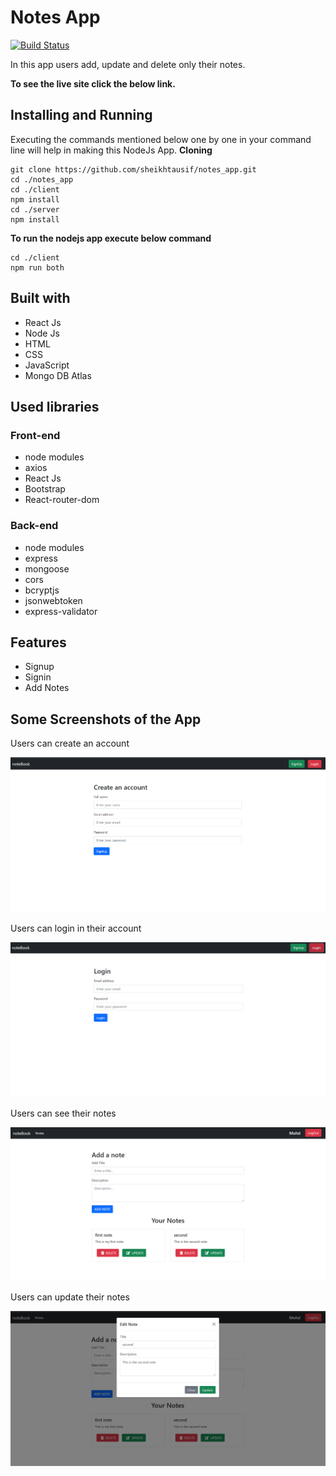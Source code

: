 # Notes App

[![Build Status](https://travis-ci.org/joemccann/dillinger.svg?branch=master)](https://travis-ci.org/joemccann/dillinger)

In this app users add, update and delete only their notes.

**To see the live site click the below link.**


## Installing and Running

Executing the commands mentioned below one by one in your command line will help in making this NodeJs App.
**Cloning**

```
git clone https://github.com/sheikhtausif/notes_app.git
cd ./notes_app
cd ./client
npm install
cd ./server
npm install
```

**To run the nodejs app execute below command**

```
cd ./client
npm run both
```

## Built with
<ul>
  <li>React Js</li>
  <li>Node Js</li>
  <li>HTML</li>
  <li>CSS</li>
  <li>JavaScript</li>
  <li>Mongo DB Atlas</li>
</ul>

## Used libraries
  <h3>Front-end</h3>
<ul>
  <li>node modules</li>
  <li>axios</li>
  <li>React Js</li>
  <li>Bootstrap</li>
  <li>React-router-dom</li>
</ul>

  <h3>Back-end</h3>
<ul>
  <li>node modules</li>
  <li>express</li>
  <li>mongoose</li>
  <li>cors</li>
  <li>bcryptjs</li>
  <li>jsonwebtoken</li>
  <li>express-validator</li>
</ul>

## Features
<ul>
  <li>Signup</li>
  <li>Signin</li>
  <li>Add Notes</li>
</ul>

  
## Some Screenshots of the App
<p>Users can create an account</p>
<img src="./screenshots/signup.png" />
<br/>
<p>Users can login in their account</p>
<img src="./screenshots/login.png" />
<br/>
<p>Users can see their notes</p>
<img src="./screenshots/home.png" />
<br/>
<p>Users can update their notes</p>
<img src="./screenshots/update.png" />
